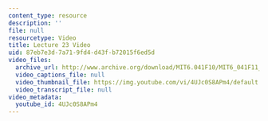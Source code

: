 ```yaml
---
content_type: resource
description: ''
file: null
resourcetype: Video
title: Lecture 23 Video
uid: 87eb7e3d-7a71-9fd4-d43f-b72015f6ed5d
video_files:
  archive_url: http://www.archive.org/download/MIT6.041F10/MIT6_041F11_lec23_300k.mp4
  video_captions_file: null
  video_thumbnail_file: https://img.youtube.com/vi/4UJc0S8APm4/default.jpg
  video_transcript_file: null
video_metadata:
  youtube_id: 4UJc0S8APm4
---
```

